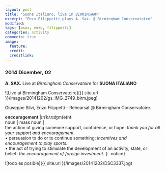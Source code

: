 ```yaml
---
layout: post
title: "Suona Italiano, live in BIRMINGHAM"
excerpt: "Enzo Filippetti plays A. Sax. @ Birmingham Conservatoire"
modified: 
tags: [asax, enzo, filippetti]
categories: activity
comments: true
image:
  feature: 
  credit: 
  creditlink: 
---
```


### 2014 Dicember, 02

**A. SAX.** Live at *Birmingham Conservatoire* for **SUONA ITALIANO**

![Live at Birmingham Conservatoire]({{ site.url }}/images/20141202/gs_IMG_2749_birm.jpeg)
<figcaption>
  Giuseppe Silvi, Enzo Filippetti - Rehearsal @ Birmingham Conservatoire.
</figcaption> 

**encouragement**  |ɪnˈkʌrɪʤm(ə)nt|    
noun [ mass noun ]    
the action of giving someone support, confidence, or hope: *thank you for all your support and encouragement.*    
• persuasion to do or to continue something: *incentives and encouragement to play sports.*    
• the act of trying to stimulate the development of an activity, state, or belief: *the encouragement of foreign investment.*
{: .notice}

![todo es posible]({{ site.url }}/images/20141202/DSC3337.jpg)